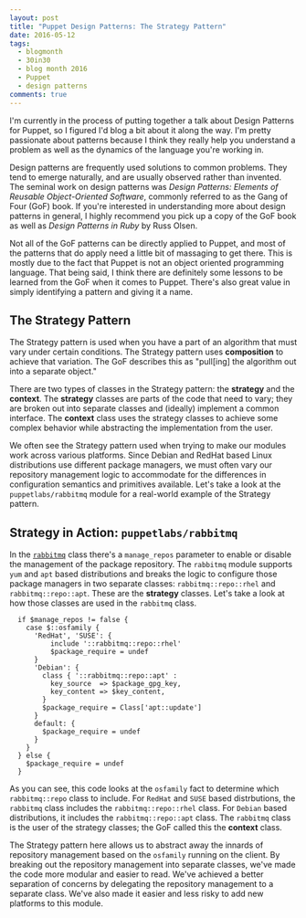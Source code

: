 ```yaml
---
layout: post
title: "Puppet Design Patterns: The Strategy Pattern"
date: 2016-05-12
tags:
  - blogmonth
  - 30in30
  - blog month 2016
  - Puppet
  - design patterns
comments: true
---
```


I'm currently in the process of putting together a talk about Design Patterns for Puppet, so I figured I'd blog a bit about it along the way. I'm pretty passionate about patterns because I think they really help you understand a problem as well as the dynamics of the language you're working in.

Design patterns are frequently used solutions to common problems. They tend to emerge naturally, and are usually observed rather than invented. The seminal work on design patterns was _Design Patterns: Elements of Reusable Object-Oriented Software_, commonly referred to as the Gang of Four (GoF) book. If you're interested in understanding more about design patterns in general, I highly recommend you pick up a copy of the GoF book as well as _Design Patterns in Ruby_ by Russ Olsen.

Not all of the GoF patterns can be directly applied to Puppet, and most of the patterns that do apply need a little bit of massaging to get there. This is mostly due to the fact that Puppet is not an object oriented programming language. That being said, I think there are definitely some lessons to be learned from the GoF when it comes to Puppet. There's also great value in simply identifying a pattern and giving it a name.

## The Strategy Pattern
The Strategy pattern is used when you have a part of an algorithm that must vary under certain conditions. The Strategy pattern uses **composition** to achieve that variation. The GoF describes this as "pull[ing] the algorithm out into a separate object."

There are two types of classes in the Strategy pattern: the **strategy** and the **context**. The **strategy** classes are parts of the code that need to vary; they are broken out into separate classes and (ideally) implement a common interface. The **context** class uses the strategy classes to achieve some complex behavior while abstracting the implementation from the user.

We often see the Strategy pattern used when trying to make our modules work across various platforms. Since Debian and RedHat based Linux distributions use different package managers, we must often vary our repository management logic to accommodate for the differences in configuration semantics and primitives available. Let's take a look at the `puppetlabs/rabbitmq` module for a real-world example of the Strategy pattern.

## Strategy in Action: `puppetlabs/rabbitmq`

In the [`rabbitmq`](https://github.com/puppetlabs/puppetlabs-rabbitmq/blob/5.4.0/manifests/init.pp) class there's a `manage_repos` parameter to enable or disable the management of the package repository. The `rabbitmq` module supports `yum` and `apt` based distributions and breaks the logic to configure those package managers in two separate classes: `rabbitmq::repo::rhel` and `rabbitmq::repo::apt`. These are the **strategy** classes. Let's take a look at how those classes are used in the `rabbitmq` class.

```puppet
  if $manage_repos != false {
    case $::osfamily {
      'RedHat', 'SUSE': {
          include '::rabbitmq::repo::rhel'
          $package_require = undef
      }
      'Debian': {
        class { '::rabbitmq::repo::apt' :
          key_source  => $package_gpg_key,
          key_content => $key_content,
        }
        $package_require = Class['apt::update']
      }
      default: {
        $package_require = undef
      }
    }
  } else {
    $package_require = undef
  }
```

As you can see, this code looks at the `osfamily` fact to determine which `rabbitmq::repo` class to include. For `RedHat` and `SUSE` based distrbutions, the `rabbitmq` class includes the `rabbitmq::repo::rhel` class. For `Debian` based distributions, it includes the `rabbitmq::repo::apt` class. The `rabbitmq` class is the user of the strategy classes; the GoF called this the **context** class.

The Strategy pattern here allows us to abstract away the innards of repository management based on the `osfamily` running on the client. By breaking out the repository management into separate classes, we've made the code more modular and easier to read. We've achieved a better separation of concerns by delegating the repository management to a separate class. We've also made it easier and less risky to add new platforms to this module.
